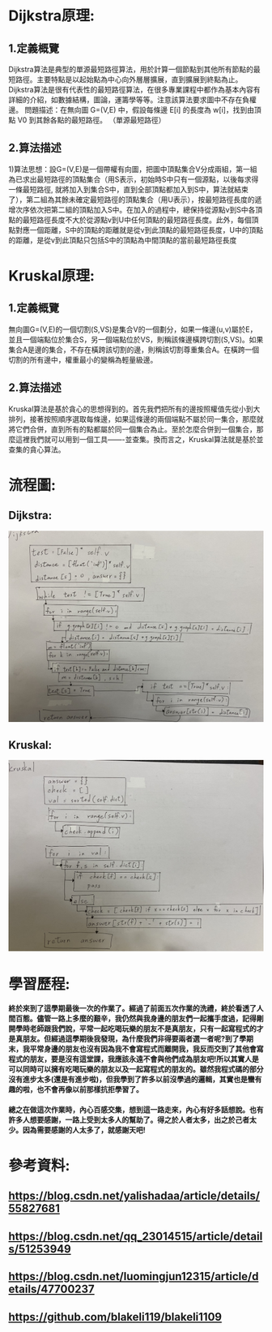 # Dijkstra原理:
## 1.定義概覽
Dijkstra算法是典型的單源最短路徑算法，用於計算一個節點到其他所有節點的最短路徑。主要特點是以起始點為中心向外層層擴展，直到擴展到終點為止。 Dijkstra算法是很有代表性的最短路徑算法，在很多專業課程中都作為基本內容有詳細的介紹，如數據結構，圖論，運籌學等等。注意該算法要求圖中不存在負權邊。
問題描述：在無向圖 G=(V,E) 中，假設每條邊 E[i] 的長度為 w[i]，找到由頂點 V0 到其餘各點的最短路徑。 （單源最短路徑）

## 2.算法描述

1)算法思想：設G=(V,E)是一個帶權有向圖，把圖中頂點集合V分成兩組，第一組為已求出最短路徑的頂點集合（用S表示，初始時S中只有一個源點，以後每求得一條最短路徑, 就將加入到集合S中，直到全部頂點都加入到S中，算法就結束了），第二組為其餘未確定最短路徑的頂點集合（用U表示），按最短路徑長度的遞增次序依次把第二組的頂點加入S中。在加入的過程中，總保持從源點v到S中各頂點的最短路徑長度不大於從源點v到U中任何頂點的最短路徑長度。此外，每個頂點對應一個距離，S中的頂點的距離就是從v到此頂點的最短路徑長度，U中的頂點的距離，是從v到此頂點只包括S中的頂點為中間頂點的當前最短路徑長度

# Kruskal原理:
## 1.定義概覽
無向圖G=(V,E)的一個切割(S,VS)是集合V的一個劃分，如果一條邊(u,v)屬於E，並且一個端點位於集合S，另一個端點位於VS，則稱該條邊橫跨切割(S,VS)。如果集合A是邊的集合，不存在橫跨該切割的邊，則稱該切割尊重集合A。在橫跨一個切割的所有邊中，權重最小的變稱為輕量級邊。

## 2.算法描述
Kruskal算法是基於貪心的思想得到的。首先我們把所有的邊按照權值先從小到大排列，接著按照順序選取每條邊，如果這條邊的兩個端點不屬於同一集合，那麼就將它們合併，直到所有的點都屬於同一個集合為止。至於怎麼合併到一個集合，那麼這裡我們就可以用到一個工具——-並查集。換而言之，Kruskal算法就是基於並查集的貪心算法。



# 流程圖:
## Dijkstra:
![](/S__3957200.jpg)
## Kruskal:
![](/S__3957198.jpg)

# 學習歷程:
#### 終於來到了這學期最後一次的作業了。經過了前面五次作業的洗禮，終於看透了人間百態。儘管一路上多麼的艱辛，我仍然與我身邊的朋友們一起攜手度過，記得剛開學時老師跟我們說，平常一起吃喝玩樂的朋友不是真朋友，只有一起寫程式的才是真朋友。但經過這學期後我發現，為什麼我們非得要兩者選一者呢?到了學期末，我平常身邊的朋友也沒有因為我不會寫程式而離開我，我反而交到了其他會寫程式的朋友，要是沒有這堂課，我應該永遠不會與他們成為朋友吧!所以其實人是可以同時可以擁有吃喝玩樂的朋友以及一起寫程式的朋友的。雖然我程式碼的部分沒有進步太多(還是有進步啦)，但我學到了許多以前沒學過的邏輯，其實也是蠻有趣的啦，也不會再像以前那樣抗拒學習了。
#### 總之在做這次作業時，內心百感交集，想到這一路走來，內心有好多話想說。也有許多人想要感謝，一路上受到太多人的幫助了。得之於人者太多，出之於己者太少。因為需要感謝的人太多了，就感謝天吧!



# 參考資料:
## https://blog.csdn.net/yalishadaa/article/details/55827681
## https://blog.csdn.net/qq_23014515/article/details/51253949
## https://blog.csdn.net/luomingjun12315/article/details/47700237
## https://github.com/blakeli119/blakeli1109
